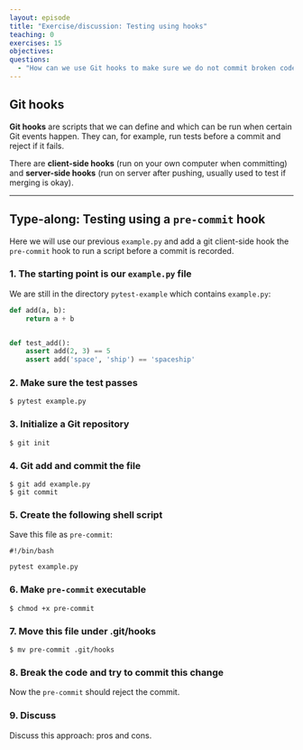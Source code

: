 ```yaml
---
layout: episode
title: "Exercise/discussion: Testing using hooks"
teaching: 0
exercises: 15
objectives:
questions:
  - "How can we use Git hooks to make sure we do not commit broken code?"
---
```


## Git hooks

**Git hooks** are scripts that we can define and which can be run when certain Git
events happen.  They can, for example, run tests before a commit and
reject if it fails.

There are **client-side hooks** (run on your own computer when
committing) and **server-side hooks** (run on server after pushing,
usually used to test if merging is okay).

---

## Type-along: Testing using a `pre-commit` hook

Here we will use our previous `example.py` and add a git client-side hook the `pre-commit` hook to run a script before a
commit is recorded.


### 1. The starting point is our `example.py` file

We are still in the directory `pytest-example` which
contains `example.py`:

```python
def add(a, b):
    return a + b


def test_add():
    assert add(2, 3) == 5
    assert add('space', 'ship') == 'spaceship'
```


### 2. Make sure the test passes

```shell
$ pytest example.py
```


### 3. Initialize a Git repository

```shell
$ git init
```


### 4. Git add and commit the file

```shell
$ git add example.py
$ git commit
```

### 5. Create the following shell script

Save this file as `pre-commit`:

```shell
#!/bin/bash

pytest example.py
```

### 6. Make `pre-commit` executable

```shell
$ chmod +x pre-commit
```

### 7. Move this file under .git/hooks

```shell
$ mv pre-commit .git/hooks
```

### 8. Break the code and try to commit this change

Now the `pre-commit` should reject the commit.


### 9. Discuss

Discuss this approach: pros and cons.
